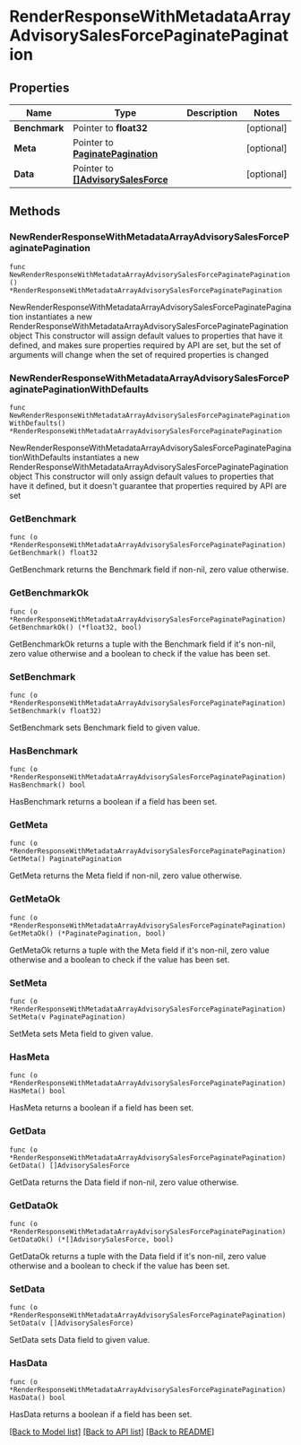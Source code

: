 # RenderResponseWithMetadataArrayAdvisorySalesForcePaginatePagination

## Properties

Name | Type | Description | Notes
------------ | ------------- | ------------- | -------------
**Benchmark** | Pointer to **float32** |  | [optional] 
**Meta** | Pointer to [**PaginatePagination**](PaginatePagination.md) |  | [optional] 
**Data** | Pointer to [**[]AdvisorySalesForce**](AdvisorySalesForce.md) |  | [optional] 

## Methods

### NewRenderResponseWithMetadataArrayAdvisorySalesForcePaginatePagination

`func NewRenderResponseWithMetadataArrayAdvisorySalesForcePaginatePagination() *RenderResponseWithMetadataArrayAdvisorySalesForcePaginatePagination`

NewRenderResponseWithMetadataArrayAdvisorySalesForcePaginatePagination instantiates a new RenderResponseWithMetadataArrayAdvisorySalesForcePaginatePagination object
This constructor will assign default values to properties that have it defined,
and makes sure properties required by API are set, but the set of arguments
will change when the set of required properties is changed

### NewRenderResponseWithMetadataArrayAdvisorySalesForcePaginatePaginationWithDefaults

`func NewRenderResponseWithMetadataArrayAdvisorySalesForcePaginatePaginationWithDefaults() *RenderResponseWithMetadataArrayAdvisorySalesForcePaginatePagination`

NewRenderResponseWithMetadataArrayAdvisorySalesForcePaginatePaginationWithDefaults instantiates a new RenderResponseWithMetadataArrayAdvisorySalesForcePaginatePagination object
This constructor will only assign default values to properties that have it defined,
but it doesn't guarantee that properties required by API are set

### GetBenchmark

`func (o *RenderResponseWithMetadataArrayAdvisorySalesForcePaginatePagination) GetBenchmark() float32`

GetBenchmark returns the Benchmark field if non-nil, zero value otherwise.

### GetBenchmarkOk

`func (o *RenderResponseWithMetadataArrayAdvisorySalesForcePaginatePagination) GetBenchmarkOk() (*float32, bool)`

GetBenchmarkOk returns a tuple with the Benchmark field if it's non-nil, zero value otherwise
and a boolean to check if the value has been set.

### SetBenchmark

`func (o *RenderResponseWithMetadataArrayAdvisorySalesForcePaginatePagination) SetBenchmark(v float32)`

SetBenchmark sets Benchmark field to given value.

### HasBenchmark

`func (o *RenderResponseWithMetadataArrayAdvisorySalesForcePaginatePagination) HasBenchmark() bool`

HasBenchmark returns a boolean if a field has been set.

### GetMeta

`func (o *RenderResponseWithMetadataArrayAdvisorySalesForcePaginatePagination) GetMeta() PaginatePagination`

GetMeta returns the Meta field if non-nil, zero value otherwise.

### GetMetaOk

`func (o *RenderResponseWithMetadataArrayAdvisorySalesForcePaginatePagination) GetMetaOk() (*PaginatePagination, bool)`

GetMetaOk returns a tuple with the Meta field if it's non-nil, zero value otherwise
and a boolean to check if the value has been set.

### SetMeta

`func (o *RenderResponseWithMetadataArrayAdvisorySalesForcePaginatePagination) SetMeta(v PaginatePagination)`

SetMeta sets Meta field to given value.

### HasMeta

`func (o *RenderResponseWithMetadataArrayAdvisorySalesForcePaginatePagination) HasMeta() bool`

HasMeta returns a boolean if a field has been set.

### GetData

`func (o *RenderResponseWithMetadataArrayAdvisorySalesForcePaginatePagination) GetData() []AdvisorySalesForce`

GetData returns the Data field if non-nil, zero value otherwise.

### GetDataOk

`func (o *RenderResponseWithMetadataArrayAdvisorySalesForcePaginatePagination) GetDataOk() (*[]AdvisorySalesForce, bool)`

GetDataOk returns a tuple with the Data field if it's non-nil, zero value otherwise
and a boolean to check if the value has been set.

### SetData

`func (o *RenderResponseWithMetadataArrayAdvisorySalesForcePaginatePagination) SetData(v []AdvisorySalesForce)`

SetData sets Data field to given value.

### HasData

`func (o *RenderResponseWithMetadataArrayAdvisorySalesForcePaginatePagination) HasData() bool`

HasData returns a boolean if a field has been set.


[[Back to Model list]](../README.md#documentation-for-models) [[Back to API list]](../README.md#documentation-for-api-endpoints) [[Back to README]](../README.md)


